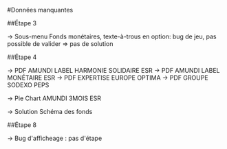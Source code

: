 
#Données manquantes

##Étape 3

-> Sous-menu Fonds monétaires, texte-à-trous en option: bug de jeu, pas possible de valider => pas de solution

##Étape 4

-> PDF AMUNDI LABEL HARMONIE SOLIDAIRE ESR
-> PDF AMUNDI LABEL MONÉTAIRE ESR
-> PDF EXPERTISE EUROPE OPTIMA
-> PDF GROUPE SODEXO PEPS

-> Pie Chart AMUNDI 3MOIS ESR

-> Solution Schéma des fonds

##Étape 8

-> Bug d'afficheage : pas d'étape
